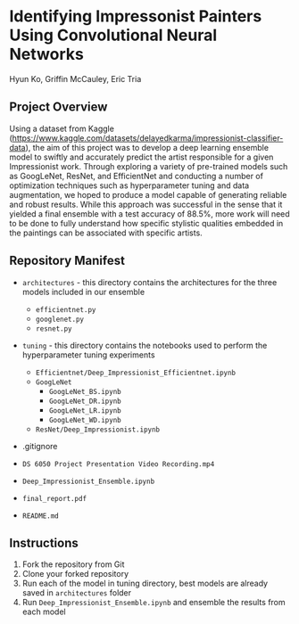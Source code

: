 # Identifying Impressonist Painters Using Convolutional Neural Networks
Hyun Ko, Griffin McCauley, Eric Tria

## Project Overview

Using a dataset from Kaggle (https://www.kaggle.com/datasets/delayedkarma/impressionist-classifier-data), the aim of this project was to develop a deep learning ensemble model to swiftly and accurately predict the artist responsible for a given Impressionist work. Through exploring a variety of pre-trained models such as GoogLeNet, ResNet, and EfficientNet and conducting a number of optimization techniques such as hyperparameter tuning and data augmentation, we hoped to produce a model capable of generating reliable and robust results. While this approach was successful in the sense that it yielded a final ensemble with a test accuracy of 88.5%, more work will need to be done to fully understand how specific stylistic qualities embedded in the paintings can be associated with specific artists.

## Repository Manifest

* `architectures`    - this directory contains the architectures for the three models included in our ensemble
    * `efficientnet.py`
    * `googlenet.py`
    * `resnet.py`
* `tuning`    - this directory contains the notebooks used to perform the hyperparameter tuning experiments
    * `Efficientnet/Deep_Impressionist_Efficientnet.ipynb`
    * `GoogLeNet`
        - `GoogLeNet_BS.ipynb`
        - `GoogLeNet_DR.ipynb`
        - `GoogLeNet_LR.ipynb`
        - `GoogLeNet_WD.ipynb`
    * `ResNet/Deep_Impressionist.ipynb`
    
* .gitignore
* `DS 6050 Project Presentation Video Recording.mp4`
* `Deep_Impressionist_Ensemble.ipynb`
* `final_report.pdf`
* `README.md`

## Instructions
1. Fork the repository from Git
2. Clone your forked repository
3. Run each of the model in tuning directory, best models are already saved in `architectures` folder
4. Run `Deep_Impressionist_Ensemble.ipynb` and ensemble the results from each model 

